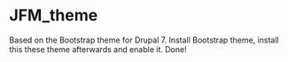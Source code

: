 # JFM_theme

Based on the Bootstrap theme for Drupal 7.
Install Bootstrap theme, install this these theme afterwards and enable it.
Done!
